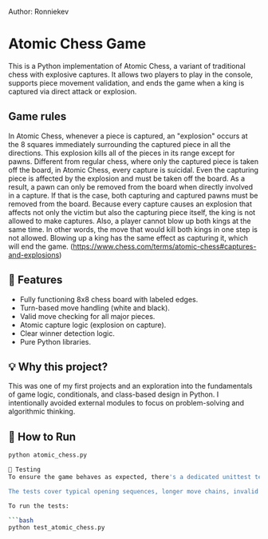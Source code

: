 
Author: Ronniekev

# Atomic Chess Game

This is a Python implementation of Atomic Chess, a variant of traditional chess with explosive captures. It allows two players to play in the console, supports piece movement validation, and ends the game when a king is captured via direct attack or explosion.

## Game rules
In Atomic Chess, whenever a piece is captured, an "explosion" occurs at the 8 squares immediately surrounding the captured piece in all the directions. This explosion kills all of the pieces in its range except for pawns. Different from regular chess, where only the captured piece is taken off the board, in Atomic Chess, every capture is suicidal. Even the capturing piece is affected by the explosion and must be taken off the board. As a result, a pawn can only be removed from the board when directly involved in a capture. If that is the case, both capturing and captured pawns must be removed from the board. Because every capture causes an explosion that affects not only the victim but also the capturing piece itself, the king is not allowed to make captures. Also, a player cannot blow up both kings at the same time. In other words, the move that would kill both kings in one step is not allowed. Blowing up a king has the same effect as capturing it, which will end the game. (https://www.chess.com/terms/atomic-chess#captures-and-explosions)

## 🎯 Features

- Fully functioning 8x8 chess board with labeled edges.
- Turn-based move handling (white and black).
- Valid move checking for all major pieces.
- Atomic capture logic (explosion on capture).
- Clear winner detection logic.
- Pure Python libraries.

## 💡 Why this project?

This was one of my first projects and an exploration into the fundamentals of game logic, conditionals, and class-based design in Python. I intentionally avoided external modules to focus on problem-solving and algorithmic thinking.

## 🚀 How to Run

```bash
python atomic_chess.py

🧪 Testing
To ensure the game behaves as expected, there's a dedicated unittest test suite in test_atomic_chess.py.

The tests cover typical opening sequences, longer move chains, invalid input handling, and edge cases like illegal captures or king explosions. There's even a test that confirms the game ends when a king is caught in an explosion. Each test uses Python’s built-in unittest library.

To run the tests:

```bash
python test_atomic_chess.py


